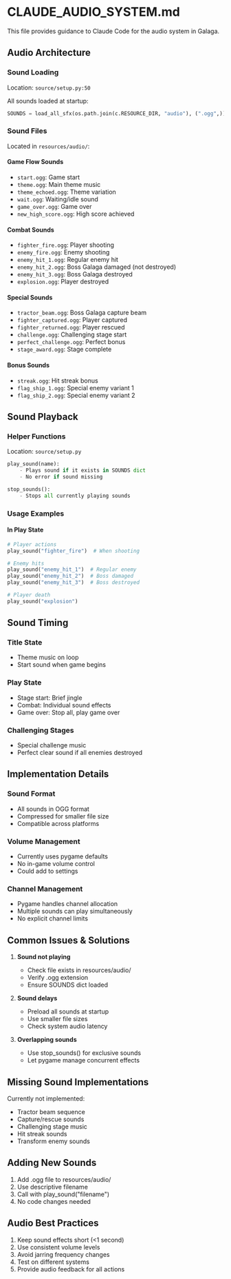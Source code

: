 # CLAUDE_AUDIO_SYSTEM.md

This file provides guidance to Claude Code for the audio system in Galaga.

## Audio Architecture

### Sound Loading
Location: `source/setup.py:50`

All sounds loaded at startup:
```python
SOUNDS = load_all_sfx(os.path.join(c.RESOURCE_DIR, "audio"), (".ogg",))
```

### Sound Files

Located in `resources/audio/`:

#### Game Flow Sounds
- `start.ogg`: Game start
- `theme.ogg`: Main theme music
- `theme_echoed.ogg`: Theme variation
- `wait.ogg`: Waiting/idle sound
- `game_over.ogg`: Game over
- `new_high_score.ogg`: High score achieved

#### Combat Sounds
- `fighter_fire.ogg`: Player shooting
- `enemy_fire.ogg`: Enemy shooting
- `enemy_hit_1.ogg`: Regular enemy hit
- `enemy_hit_2.ogg`: Boss Galaga damaged (not destroyed)
- `enemy_hit_3.ogg`: Boss Galaga destroyed
- `explosion.ogg`: Player destroyed

#### Special Sounds  
- `tractor_beam.ogg`: Boss Galaga capture beam
- `fighter_captured.ogg`: Player captured
- `fighter_returned.ogg`: Player rescued
- `challenge.ogg`: Challenging stage start
- `perfect_challenge.ogg`: Perfect bonus
- `stage_award.ogg`: Stage complete

#### Bonus Sounds
- `streak.ogg`: Hit streak bonus
- `flag_ship_1.ogg`: Special enemy variant 1
- `flag_ship_2.ogg`: Special enemy variant 2

## Sound Playback

### Helper Functions
Location: `source/setup.py`

```python
play_sound(name):
    - Plays sound if it exists in SOUNDS dict
    - No error if sound missing

stop_sounds():
    - Stops all currently playing sounds
```

### Usage Examples

#### In Play State
```python
# Player actions
play_sound("fighter_fire")  # When shooting

# Enemy hits
play_sound("enemy_hit_1")  # Regular enemy
play_sound("enemy_hit_2")  # Boss damaged
play_sound("enemy_hit_3")  # Boss destroyed

# Player death
play_sound("explosion")
```

## Sound Timing

### Title State
- Theme music on loop
- Start sound when game begins

### Play State  
- Stage start: Brief jingle
- Combat: Individual sound effects
- Game over: Stop all, play game over

### Challenging Stages
- Special challenge music
- Perfect clear sound if all enemies destroyed

## Implementation Details

### Sound Format
- All sounds in OGG format
- Compressed for smaller file size
- Compatible across platforms

### Volume Management
- Currently uses pygame defaults
- No in-game volume control
- Could add to settings

### Channel Management
- Pygame handles channel allocation
- Multiple sounds can play simultaneously
- No explicit channel limits

## Common Issues & Solutions

1. **Sound not playing**
   - Check file exists in resources/audio/
   - Verify .ogg extension
   - Ensure SOUNDS dict loaded

2. **Sound delays**
   - Preload all sounds at startup
   - Use smaller file sizes
   - Check system audio latency

3. **Overlapping sounds**
   - Use stop_sounds() for exclusive sounds
   - Let pygame manage concurrent effects

## Missing Sound Implementations

Currently not implemented:
- Tractor beam sequence
- Capture/rescue sounds
- Challenging stage music
- Hit streak sounds
- Transform enemy sounds

## Adding New Sounds

1. Add .ogg file to resources/audio/
2. Use descriptive filename
3. Call with play_sound("filename")
4. No code changes needed

## Audio Best Practices

1. Keep sound effects short (<1 second)
2. Use consistent volume levels
3. Avoid jarring frequency changes
4. Test on different systems
5. Provide audio feedback for all actions